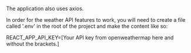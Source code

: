 The application also uses axios.

In order for the weather API features to work, you will need to create a file called '.env' in the root of the project
and make the content like so:

REACT_APP_API_KEY=[Your API key from openweathermap here and without the brackets.]
